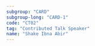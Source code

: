 ```yaml
---
subgroup: "CARD"
subgroup-long: "CARD-1"
code: "CT02"
tag: "Contributed Talk Speaker"
name: "Shake Ibna Abir"
---
```

